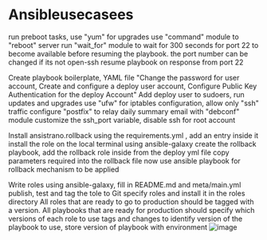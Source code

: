 # Ansibleusecasees
run preboot tasks, use "yum" for upgrades
use "command" module to "reboot" server
run "wait_for" module to wait for 300 seconds for port 22 to become available before resuming the playbook. the port number can be changed if its not open-ssh
resume playbook on response from port 22

Create playbook boilerplate, YAML file
"Change the password for user account, Create and configure a deploy user account,
Configure Public Key Authentication for the deploy Account"
Add deploy user to sudoers, run updates and upgrades
use "ufw" for iptables configuration, allow only "ssh" traffic
configure "postfix" to relay daily summary email with "debconf" module
customize the ssh_port variable, disable ssh for root account

Install ansistrano.rollback using the requirements.yml , add an entry inside it
install the role on the local terminal using ansible-galaxy
create the rollback playbook, add the rollback role inside
from the deploy yml file copy parameters required into the rollback file
now use ansible playbook for rollback mechanism to be applied

Write roles using ansible-galaxy, fill in README.md and meta/main.yml
publish, test and tag the tole to Git
specify roles and install it in the roles directory
All roles that are ready to go to production should be tagged with a version. All playbooks that are ready for production should specify which versions of each role to use
tags and changes to identify version of the playbook to use, store version of playbook with environment
![image](https://github.com/deepraj24/Ansibleusecasees/assets/87631681/dde157d3-1cca-448c-a7d0-d809af0a8fd0)

